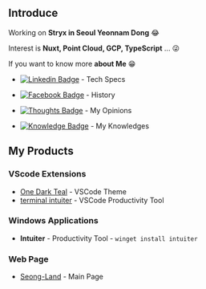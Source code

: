 ## Introduce

Working on **Stryx in Seoul Yeonnam Dong** 😂

Interest is **Nuxt, Point Cloud, GCP, TypeScript** ... 😜

If you want to know more **about Me** 😁

  - [![Linkedin Badge](https://img.shields.io/badge/LinkedIn-blue?style=flat-square&logo=LinkedIn&logoColor=white&link=https://www.linkedin.com/in/sungle3737/)](https://www.linkedin.com/in/sungle3737/) - Tech Specs

  - [![Facebook Badge](https://img.shields.io/badge/Facebook-1877f2?style=flat-square&logo=facebook&logoColor=white&link=https://www.facebook.com/profile.php?id=100006296858033)](https://www.facebook.com/profile.php?id=100006296858033) - History
  
  - [![Thoughts Badge](https://img.shields.io/badge/Thoughts%20Page-grey?style=flat-square&logo=notion&logoColor=white&link=https://life.seonglae.com)](https://life.seonglae.com) - My Opinions

  - [![Knowledge Badge](https://img.shields.io/badge/Knowledge%20Page-grey?style=flat-square&logo=notion&logoColor=white&link=https://info.seonglae.com)](https://info.seonglae.com) - My Knowledges


## My Products
###  VScode Extensions
- [One Dark Teal](https://marketplace.visualstudio.com/items?itemName=seonglae.one-dark-teal) - VSCode Theme
- [terminal intuiter](https://marketplace.visualstudio.com/items?itemName=seonglae.terminal-intuiter) - VSCode Productivity Tool

### Windows Applications
- **Intuiter** - Productivity Tool - `winget install intuiter`

### Web Page
- [Seong-Land](https://seonglae.com) - Main Page
